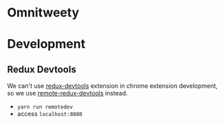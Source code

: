 Omnitweety
===

# Development

## Redux Devtools

We can't use [redux-devtools](https://github.com/gaearon/redux-devtools) extension in chrome extension development, so we use [remote-redux-devtools](https://github.com/zalmoxisus/remote-redux-devtools) instead.

- `yarn run remotedev`
- access `localhost:8080`
